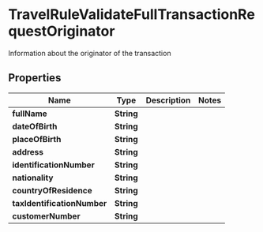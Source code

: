 

# TravelRuleValidateFullTransactionRequestOriginator

Information about the originator of the transaction

## Properties

| Name | Type | Description | Notes |
|------------ | ------------- | ------------- | -------------|
|**fullName** | **String** |  |  |
|**dateOfBirth** | **String** |  |  |
|**placeOfBirth** | **String** |  |  |
|**address** | **String** |  |  |
|**identificationNumber** | **String** |  |  |
|**nationality** | **String** |  |  |
|**countryOfResidence** | **String** |  |  |
|**taxIdentificationNumber** | **String** |  |  |
|**customerNumber** | **String** |  |  |



